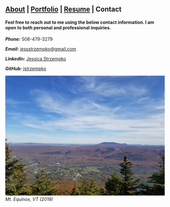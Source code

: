 ## [About](./README.md) | [Portfolio](./portfolio.md) | [Resume](./resume.md) | Contact

#### Feel free to reach out to me using the below contact information. I am open to both personal and professional inquiries.

***Phone:*** 508-479-3279

***Email:*** jessstrzempko@gmail.com

***LinkedIn:*** [Jessica Strzempko](https://www.linkedin.com/in/jessica-strzempko/)

***GitHub:*** [jstrzempko](https://github.com/jstrzempko)

![](assets/img/c_equinox.jpg)
*Mt. Equinox, VT (2019)*
